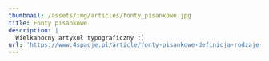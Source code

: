 ```yaml
---
thumbnail: /assets/img/articles/fonty_pisankowe.jpg
title: Fonty pisankowe
description: |
  Wielkanocny artykuł typograficzny :)
url: 'https://www.4spacje.pl/article/fonty-pisankowe-definicja-rodzaje-zastosowanie'
---
```


